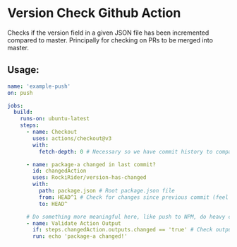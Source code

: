 # Version Check Github Action

Checks if the version field in a given JSON file has been incremented compared to master. Principally
for checking on PRs to be merged into master.

## Usage:

```yaml
name: 'example-push'
on: push

jobs:
  build:
    runs-on: ubuntu-latest
    steps:
      - name: Checkout
        uses: actions/checkout@v3
        with:
          fetch-depth: 0 # Necessary so we have commit history to compare to

      - name: package-a changed in last commit?
        id: changedAction
        uses: RockiRider/version-has-changed
        with:
          path: package.json # Root package.json file
          from: HEAD^1 # Check for changes since previous commit (feel free to put a branch name instead in the form of origin/<branchName>)
          to: HEAD^

      # Do something more meaningful here, like push to NPM, do heavy computing, etc.
      - name: Validate Action Output
        if: steps.changedAction.outputs.changed == 'true' # Check output if it changed or not (returns a boolean)
        run: echo 'package-a changed!'
```